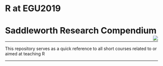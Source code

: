 # R at EGU2019

# Saddleworth Research Compendium <img src="doc/fig/logo.png" align="right" />

---

This repository serves as a quick reference to all short courses related to or aimed at teaching R

---
